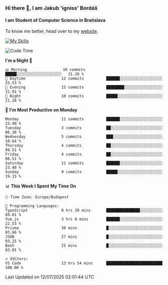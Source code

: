 ### Hi there 👋, I am Jakub 'igniss' Bordáš

#### I am Student of Computer Science in Bratislava
To know me better, head over to my [website](https://bordas.sk).

[![My Skills](https://skillicons.dev/icons?i=js,typescript,html,css,figma,svelte,vue,next,postgresql,nest,express,nodejs)](https://bordas.sk)


<!--START_SECTION:waka-->
![Code Time](http://img.shields.io/badge/Code%20Time-1%2C988%20hrs%207%20mins-blue)

**I'm a Night 🦉** 

```text
🌞 Morning                10 commits          █████░░░░░░░░░░░░░░░░░░░░   21.28 % 
🌆 Daytime                12 commits          ██████░░░░░░░░░░░░░░░░░░░   25.53 % 
🌃 Evening                15 commits          ████████░░░░░░░░░░░░░░░░░   31.91 % 
🌙 Night                  10 commits          █████░░░░░░░░░░░░░░░░░░░░   21.28 % 
```
📅 **I'm Most Productive on Monday** 

```text
Monday                   11 commits          ██████░░░░░░░░░░░░░░░░░░░   23.40 % 
Tuesday                  3 commits           ██░░░░░░░░░░░░░░░░░░░░░░░   06.38 % 
Wednesday                5 commits           ███░░░░░░░░░░░░░░░░░░░░░░   10.64 % 
Thursday                 4 commits           ██░░░░░░░░░░░░░░░░░░░░░░░   08.51 % 
Friday                   4 commits           ██░░░░░░░░░░░░░░░░░░░░░░░   08.51 % 
Saturday                 11 commits          ██████░░░░░░░░░░░░░░░░░░░   23.40 % 
Sunday                   9 commits           █████░░░░░░░░░░░░░░░░░░░░   19.15 % 
```


📊 **This Week I Spent My Time On** 

```text
🕑︎ Time Zone: Europe/Budapest

💬 Programming Languages: 
TypeScript               8 hrs 20 mins       ███████████████░░░░░░░░░░   60.01 % 
Vue.js                   3 hrs 8 mins        ██████░░░░░░░░░░░░░░░░░░░   22.53 % 
Prisma                   30 mins             █░░░░░░░░░░░░░░░░░░░░░░░░   03.66 % 
JSON                     27 mins             █░░░░░░░░░░░░░░░░░░░░░░░░   03.25 % 
Bash                     25 mins             █░░░░░░░░░░░░░░░░░░░░░░░░   03.01 % 

🔥 Editors: 
VS Code                  13 hrs 54 mins      █████████████████████████   100.00 % 
```


 Last Updated on 12/07/2025 02:01:44 UTC
<!--END_SECTION:waka-->

